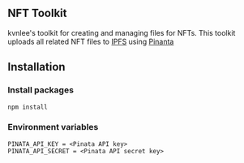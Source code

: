 ## NFT Toolkit

kvnlee's toolkit for creating and managing files for NFTs. This toolkit uploads all related NFT files to [IPFS](https://ipfs.io/) using [Pinanta](https://www.pinata.cloud/)

## Installation

### Install packages
```
npm install
```
### Environment variables
```
PINATA_API_KEY = <Pinata API key>
PINATA_API_SECRET = <Pinata API secret key>
```

